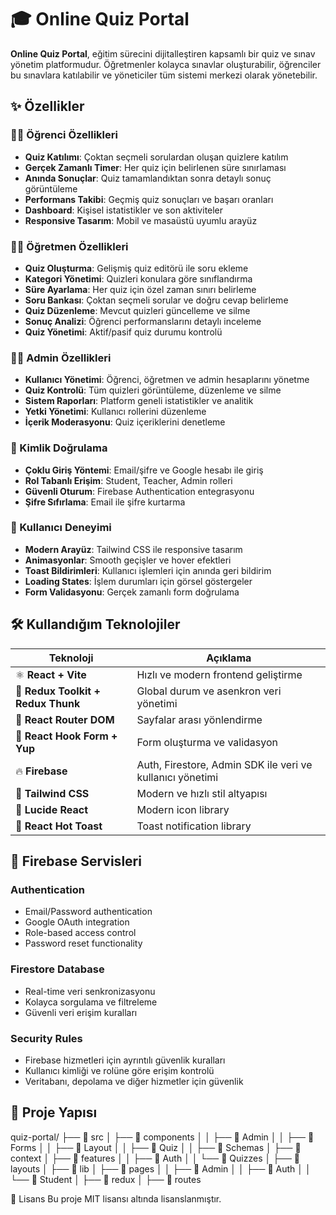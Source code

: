 # 🎓 Online Quiz Portal

**Online Quiz Portal**, eğitim sürecini dijitalleştiren kapsamlı bir quiz ve sınav yönetim platformudur. Öğretmenler kolayca sınavlar oluşturabilir, öğrenciler bu sınavlara katılabilir ve yöneticiler tüm sistemi merkezi olarak yönetebilir.

## ✨ Özellikler

### 👨‍🎓 Öğrenci Özellikleri
- **Quiz Katılımı**: Çoktan seçmeli sorulardan oluşan quizlere katılım
- **Gerçek Zamanlı Timer**: Her quiz için belirlenen süre sınırlaması
- **Anında Sonuçlar**: Quiz tamamlandıktan sonra detaylı sonuç görüntüleme
- **Performans Takibi**: Geçmiş quiz sonuçları ve başarı oranları
- **Dashboard**: Kişisel istatistikler ve son aktiviteler
- **Responsive Tasarım**: Mobil ve masaüstü uyumlu arayüz

### 👨‍🏫 Öğretmen Özellikleri
- **Quiz Oluşturma**: Gelişmiş quiz editörü ile soru ekleme
- **Kategori Yönetimi**: Quizleri konulara göre sınıflandırma
- **Süre Ayarlama**: Her quiz için özel zaman sınırı belirleme
- **Soru Bankası**: Çoktan seçmeli sorular ve doğru cevap belirleme
- **Quiz Düzenleme**: Mevcut quizleri güncelleme ve silme
- **Sonuç Analizi**: Öğrenci performanslarını detaylı inceleme
- **Quiz Yönetimi**: Aktif/pasif quiz durumu kontrolü

### 👨‍💼 Admin Özellikleri
- **Kullanıcı Yönetimi**: Öğrenci, öğretmen ve admin hesaplarını yönetme
- **Quiz Kontrolü**: Tüm quizleri görüntüleme, düzenleme ve silme
- **Sistem Raporları**: Platform geneli istatistikler ve analitik
- **Yetki Yönetimi**: Kullanıcı rollerini düzenleme
- **İçerik Moderasyonu**: Quiz içeriklerini denetleme

### 🔐 Kimlik Doğrulama
- **Çoklu Giriş Yöntemi**: Email/şifre ve Google hesabı ile giriş
- **Rol Tabanlı Erişim**: Student, Teacher, Admin rolleri
- **Güvenli Oturum**: Firebase Authentication entegrasyonu
- **Şifre Sıfırlama**: Email ile şifre kurtarma

### 🎨 Kullanıcı Deneyimi
- **Modern Arayüz**: Tailwind CSS ile responsive tasarım
- **Animasyonlar**: Smooth geçişler ve hover efektleri
- **Toast Bildirimleri**: Kullanıcı işlemleri için anında geri bildirim
- **Loading States**: İşlem durumları için görsel göstergeler
- **Form Validasyonu**: Gerçek zamanlı form doğrulama

## 🛠️ Kullandığım Teknolojiler 

| Teknoloji | Açıklama 
|-----------|----------
| ⚛️ **React + Vite** | Hızlı ve modern frontend geliştirme 
| 🔄 **Redux Toolkit + Redux Thunk** | Global durum ve asenkron veri yönetimi 
| 🧭 **React Router DOM** | Sayfalar arası yönlendirme 
| 📝 **React Hook Form + Yup** | Form oluşturma ve validasyon 
| 🔥 **Firebase** | Auth, Firestore, Admin SDK ile veri ve kullanıcı yönetimi 
| 🎨 **Tailwind CSS** | Modern ve hızlı stil altyapısı 
| 🎯 **Lucide React** | Modern icon library 
| 🍞 **React Hot Toast** | Toast notification library 

## 🚀 Firebase Servisleri

### Authentication
- Email/Password authentication
- Google OAuth integration
- Role-based access control
- Password reset functionality

### Firestore Database
- Real-time veri senkronizasyonu
- Kolayca sorgulama ve filtreleme
- Güvenli veri erişim kuralları

### Security Rules
- Firebase hizmetleri için ayrıntılı güvenlik kuralları
- Kullanıcı kimliği ve rolüne göre erişim kontrolü
- Veritabanı, depolama ve diğer hizmetler için güvenlik

## 📁 Proje Yapısı

quiz-portal/
├── 📁 src
│ ├── 📁 components
│ │ ├── 📁 Admin
│ │ ├── 📁 Forms
│ │ ├── 📁 Layout
│ │ ├── 📁 Quiz
│ │ ├── 📁 Schemas
│ ├── 📁 context
│ ├── 📁 features
│ │ ├── 📁 Auth
│ │ └── 📁 Quizzes
│ ├── 📁 layouts
│ ├── 📁 lib
│ ├── 📁 pages
│ │ ├── 📁 Admin
│ │ ├── 📁 Auth
│ │ └── 📁 Student
│ ├── 📁 redux
│ ├── 📁 routes

📄 Lisans
Bu proje MIT lisansı altında lisanslanmıştır. 


